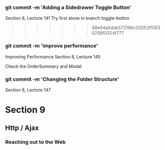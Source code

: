 ### git commit -m 'Adding a Sidedrawer Toggle Button'

Section 8, Lecture 141
Try first alone in branch toggle-button

> > > > > > > 48e04a6dde572166c02053f55f30258f0324f777

### git commit -m 'improve performance'

Improving Performance
Section 8, Lecture 145

Check the OrderSummary and Modal

### git commit -m 'Changing the Folder Structure'

Section 8, Lecture 147

# Section 9

## Http / Ajax

### Reaching out to the Web
